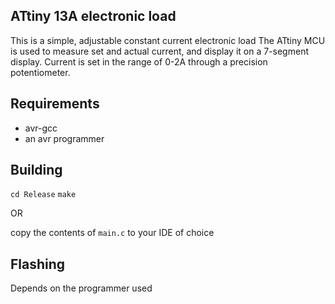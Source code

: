 ## ATtiny 13A electronic load
This is a simple, adjustable constant current electronic load
The ATtiny MCU is used to measure set and actual current, and display it on a 7-segment display.
Current is set in the range of 0-2A through a precision potentiometer.

## Requirements
* avr-gcc
* an avr programmer

## Building
`cd Release`
`make`

OR

copy the contents of `main.c` to your IDE of choice

## Flashing
Depends on the programmer used
